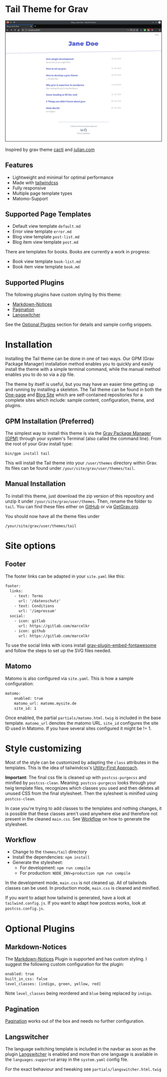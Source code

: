 # Tail Theme for Grav

![](assets/tail-screenshot.jpg)

Inspired by grav theme [cacti](https://github.com/getgrav/grav-theme-cacti) and [julian.com](https://www.julian.com)

## Features

* Lightweight and minimal for optimal performance
* Made with [tailwindcss](https://tailwindcss.com/)
* Fully responsive
* Multiple page template types
* Matomo-Support

## Supported Page Templates

* Default view template `default.md`
* Error view template `error.md`
* Blog view template `post-list.md`
* Blog item view template `post.md`

There are templates for books. Books are currently a work in progress:
* Book view template `book-list.md`
* Book item view template `book.md`

## Supported Plugins

The following plugins have custom styling by this theme:

* [Markdown-Notices](https://github.com/getgrav/grav-plugin-markdown-notices)
* [Pagination](https://github.com/getgrav/grav-plugin-pagination)
* [Langswitcher](https://github.com/getgrav/grav-plugin-langswitcher)

See the [Optional Plugins](#optional-plugins) section for details and sample config snippets.

# Installation

Installing the Tail theme can be done in one of two ways. Our GPM (Grav Package Manager) installation method enables you to quickly and easily install the theme with a simple terminal command, while the manual method enables you to do so via a zip file. 

The theme by itself is useful, but you may have an easier time getting up and running by installing a skeleton. The Tail theme can be found in both the [One-page](https://github.com/getgrav/grav-skeleton-onepage-site) and [Blog Site](https://github.com/getgrav/grav-skeleton-blog-site) which are self-contained repositories for a complete sites which include: sample content, configuration, theme, and plugins.

## GPM Installation (Preferred)

The simplest way to install this theme is via the [Grav Package Manager (GPM)](http://learn.getgrav.org/advanced/grav-gpm) through your system's Terminal (also called the command line).  From the root of your Grav install type:

    bin/gpm install tail

This will install the Tail theme into your `/user/themes` directory within Grav. Its files can be found under `/your/site/grav/user/themes/tail`.

## Manual Installation

To install this theme, just download the zip version of this repository and unzip it under `/your/site/grav/user/themes`. Then, rename the folder to `tail`. You can find these files either on [GitHub](https://github.com/getgrav/grav-theme-tail) or via [GetGrav.org](http://getgrav.org/downloads/themes).

You should now have all the theme files under

    /your/site/grav/user/themes/tail

# Site options

## Footer
The footer links can be adapted in your `site.yaml` like this:

    footer:
      links:
        - text: Terms
          url: '/datenschutz'
        - text: Conditions
          url: '/impressum'
      social:
        - icon: gitlab
          url: https://gitlab.com/marcelkr
        - icon: github
          url: https://gitlab.com/marcelkr

To use the social links with icons install [
grav-plugin-embed-fontawesome](https://github.com/N-Parsons/grav-plugin-embed-fontawesome) and follow the steps to set up the SVG files needed.

## Matomo
Matomo is also configured via `site.yaml`. This is how a sample configuration:

    matomo:
        enabled: true
        matomo_url: matomo.mysite.de
        site_id: 1

Once enabled, the partial `partials/matomo.html.twig` is included in the base template.
`matomo_url` denotes the matomo URL. `site_id` configures the site ID used in Matomo.
If you have several sites configured it might be != 1.

# Style customizing
Most of the style can be customized by adapting the `class` attributes in the templates. This is the idea of tailwindcss's [Utility-First Approach](https://tailwindcss.com/docs/utility-first).

**Important**: The final css file is cleaned up with `postcss-purgecss` and minified by `postcss-clean`. Meaning: `postcss-purgecss` looks through your twig template files, recognizes which classes you used and then deletes all unused CSS from the final stylesheet. Then the sylesheet is minified using `postcss-clean`.

In case you're trying to add classes to the templates and nothing changes, it is possible that these classes aren't used anywhere else and therefore not present in the cleaned `main.css`. See [Workflow](#workflow) on how to generate the stylesheet.

## Workflow [](#workflow)
- Change to the `themes/tail` directory
- Install the dependencies: `npm install`
- Generate the stylesheet:
  - For development: `npm run compile`
  - For production: `NODE_ENV=production npm run compile`

In the development mode, `main.css` is not cleaned up. All of tailwinds classes can be used. In production mode, `main.css` is cleaned and minified.

If you want to adapt how tailwind is generated, have a look at `tailwind.config.js`. If you want to adapt how postcss works, look at `postcss.config.js`. 

# Optional Plugins

## Markdown-Notices

The [Markdown-Notices](https://github.com/getgrav/grav-plugin-markdown-notices) Plugin is supported 
and has custom styling. I suggest the following custom configuration for the plugin:

```
enabled: true
built_in_css: false
level_classes: [indigo, green, yellow, red]
```

Note `level_classes` being reordered and `blue` being replaced by `indigo`.

## Pagination

[Pagination](https://github.com/getgrav/grav-plugin-pagination) works out of the box and needs no further configuration.

## Langswitcher

The language switching template is included in the navbar as soon as the plugin
[Langswitcher](https://github.com/getgrav/grav-plugin-langswitcher)
is enabled and more than one language is available in the `languages.supported` 
array in the `system.yaml` config file.

For the exact behaviour and tweaking see `partials/langswitcher.html.twig`
